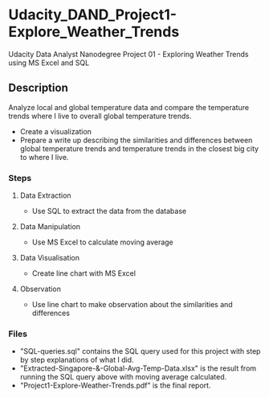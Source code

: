 # Udacity_DAND_Project1-Explore_Weather_Trends
Udacity Data Analyst Nanodegree Project 01 - Exploring Weather Trends using MS Excel and SQL

## Description
Analyze local and global temperature data and compare the temperature trends where I live to overall global temperature trends.

- Create a visualization
- Prepare a write up describing the similarities and differences between global temperature trends and temperature trends in the closest big city to where I live.

### Steps
1. Data Extraction
   - Use SQL to extract the data from the database

2. Data Manipulation
   - Use MS Excel to calculate moving average

3. Data Visualisation
   - Create line chart with MS Excel

4. Observation
   - Use line chart to make observation about the similarities and differences

### Files
- "SQL-queries.sql" contains the SQL query used for this project with step by step explanations of what I did.
- "Extracted-Singapore-&-Global-Avg-Temp-Data.xlsx" is the result from running the SQL query above with moving average calculated.
- "Project1-Explore-Weather-Trends.pdf" is the final report.
